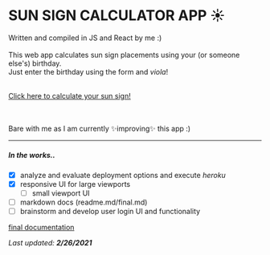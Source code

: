 # SUN SIGN CALCULATOR APP :sunny: <br>
Written and compiled in JS and React by me :) <br><br>
This web app calculates sun sign placements using your (or someone else's) birthday.<br>
Just enter the birthday using the form and *viola*!<br>
<br>

[Click here to calculate your sun sign!](https://github.com/arionaskins/sun-sign-calculator)<br>
<br><br>

Bare with me as I am currently :sparkles:improving:sparkles: this app :)<br>
__________________________________
##### In the works..
- [x] analyze and evaluate deployment options and execute *heroku*
- [x] responsive UI for large viewports
  - [ ] small viewport UI
- [ ] markdown docs (readme.md/final.md)
- [ ] brainstorm and develop user login UI and functionality 

[final documentation](https://github.com/arionaskins/sun-sign-calculator/blob/master/docs/final.md)

*Last updated:* ***2/26/2021***

